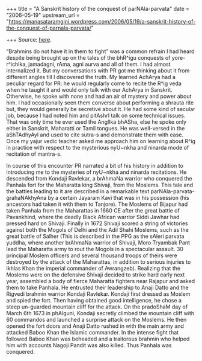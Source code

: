 +++
title = "A Sanskrit history of the conquest of parNAla-parvata"
date = "2006-05-19"
upstream_url = "https://manasataramgini.wordpress.com/2006/05/19/a-sanskrit-history-of-the-conquest-of-parnala-parvata/"

+++
Source: [here](https://manasataramgini.wordpress.com/2006/05/19/a-sanskrit-history-of-the-conquest-of-parnala-parvata/).

“Brahmins do not have it in them to fight” was a common refrain I had
heard despite being brought up on the tales of the bhR^igu conquests of
yore- r^ichIka, jamadagni, rAma, agni aurva and all of them. I had
almost internalized it. But my conversations with PR got me thinking
about it from different angles till I discovered the truth. My learned
AchArya had a peculiar regard for PR: he would regularly come to recite
the R^ig veda when he taught it and would only talk with our AchArya in
Sanskrit. Otherwise, he spoke with none and had an air of mystery and
power about him. I had occasionally seen them converse about performing
a shrauta rite but, they would generally be secretive about it. He had
some kind of secular job, because I had noted him and pitAshrI talk on
some technical issues. That was only time he ever used the AnglIka
bhASha, else he spoke only either in Sanskrit, Maharatti or Tamil
tongues. He was well-versed in the aShTAdhyAyI and used to cite sutra-s
and demonstrate them with ease. Once my yajur vedic teacher asked me
approach him on learning about R^ig in practice with respect to the
mysterious nyU\~nkha and ninarda mode of recitation of mantra-s.

In course of this encounter PR narrated a bit of his history in addition
to introducing me to the mysteries of nyU\~nkha and ninarda recitations.
He descended from Kondaji Ravlekar, a brAhmaNa warrior who conquered the
Panhala fort for the Maharatta king Shivaji, from the Moslems. This tale
and the battles leading to it are described in a remarkable text
parNAla-parvata-grahaNAkhyAna by a certain Jayaram Kavi that was in his
possession (his ancestors had taken it with them to Tanjore). The
Moslems of Bijapur had taken Panhala from the Maharattas in 1660 CE
after the great battle of Pavankhind, where the deadly Black African
warrior Siddi Jawhar had pressed hard on Shivaji. Finally in 1672
Shivaji scored a string of victories against both the Mogols of Delhi
and the Adil Shahi Moslems, such as the great battle of Salher (This is
described in the PPG as the sAleri parvata yuddha, where another
brAhmaNa warrior of Shivaji, Moro Tryambak Pant lead the Maharatta army
to rout the Mogols in a spectacular assault. 30 principal Moslem
officers and several thousand troops of theirs were destroyed by the
attack of the Maharattas, in addition to serious injuries to Ikhlas Khan
the imperial commander of Awrangzeb). Realizing that the Moslems were on
the defensive Shivaji decided to strike hard early next year, assembled
a body of fierce Maharatta fighters near Rajapur and asked them to take
Panhala. He entrusted their leadership to Anaji Datto and the Rigvedi
brahmin warrior Kondaji Ravlekar. Kondaji first dressed as Moslem and
spied the fort. Then having obtained good intelligence, he chose a steep
un-guarded mountain cliff for the attack. On the pradoShaM day of March
6th 1673 in phAlguni, Kondaji secretly climbed the mountain cliff with
60 commandos and launched a surprise attack on the Moslems. He then
opened the fort doors and Anaji Datto rushed in with the main army and
attacked Baboo Khan the Islamic commander. In the intense fight that
followed Baboo Khan was beheaded and a traitorous brahmin who helped him
with accounts Nagoji Pandit was also killed. Thus Panhala was conquered.

